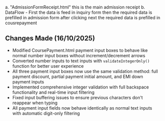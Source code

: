 a. "AdmissionFormReceipt.html" this is the main admission receipt
b.  DataFlow - First the data is feed in inquiry form then the required data is prefilled in admission form after clicking next the required data is prefilled in cousrepayment

## Changes Made (16/10/2025)
- Modified CoursePayment.html payment input boxes to behave like normal number input boxes without increment/decrement arrows
- Converted number inputs to text inputs with `validateIntegerOnly()` function for better user experience
- All three payment input boxes now use the same validation method: full payment discount, partial payment initial amount, and EMI down payment inputs
- Implemented comprehensive integer validation with full backspace functionality and real-time input filtering
- Fixed input buffering issues to ensure previous characters don't reappear when typing
- All payment input fields now behave identically as normal text inputs with automatic digit-only filtering
